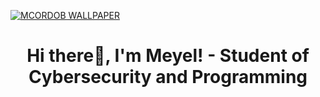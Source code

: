   [![MCORDOB WALLPAPER](https://i.gifer.com/BeTz.gif)](https://www.youtube.com/channel/UCFEt74PJAXUKBBWyVFZaCrw)
<p>
  <h1 align="center"><b>Hi there👋, I'm Meyel! - Student of Cybersecurity and Programming</b></h1>
</p>

